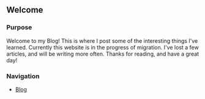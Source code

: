 ## Welcome

### Purpose
Welcome to my Blog! This is where I post some of the interesting things I've learned.
Currently this website is in the progress of migration. I've lost a few articles, and will be writing more often.
Thanks for reading, and have a great day!

### Navigation
- [Blog](blog "Blog")
